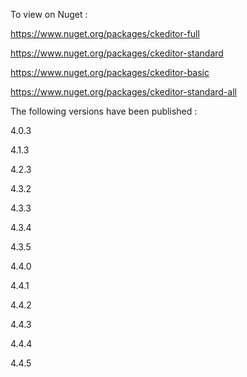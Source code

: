 To view on Nuget : 

https://www.nuget.org/packages/ckeditor-full

https://www.nuget.org/packages/ckeditor-standard

https://www.nuget.org/packages/ckeditor-basic

https://www.nuget.org/packages/ckeditor-standard-all

The following versions have been published :

4.0.3

4.1.3

4.2.3

4.3.2

4.3.3

4.3.4

4.3.5

4.4.0

4.4.1

4.4.2

4.4.3

4.4.4

4.4.5
